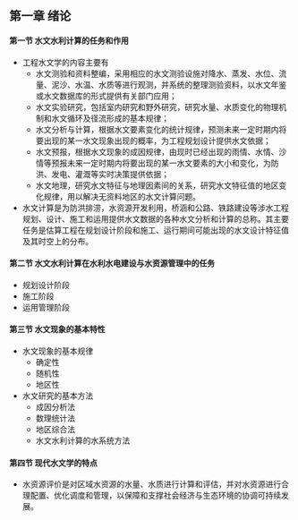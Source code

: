 ## 第一章 绪论
#### 第一节 水文水利计算的任务和作用
- 工程水文学的内容主要有
	- 水文测验和资料整编，采用相应的水文测验设施对降水、蒸发、水位、流量、泥沙、水温、水质等进行观测，并系统的整理测验资料，以水文年鉴或水文数据库的形式提供有关部门应用；
	- 水文实验研究，包括室内研究和野外研究，研究水量、水质变化的物理机制和水文循环及径流形成的基本规律；
	- 水文分析与计算，根据水文要素变化的统计规律，预测未来一定时期内将要出现的某一水文现象出现的概率，为工程规划设计提供水文依据；
	- 水文预报，根据水文现象的成因规律，由现时已经出现的雨情、水情、沙情等预报未来一定时期内将要出现的某一水文要素的大小和变化，为防洪、发电、灌溉等实时决策提供依据；
	- 水文地理，研究水文特征与地理因素间的关系，研究水文特征值的地区变化规律，用以解决无资料地区的水文计算问题。
- 水文计算是为防洪排涝，水资源开发利用，桥涵和公路、铁路建设等涉水工程规划、设计、施工和运用提供水文数据的各种水文分析和计算的总称。其主要任务是估算工程在规划设计阶段和施工、运行期间可能出现的水文设计特征值及其时空上的分布。
#### 第二节 水文水利计算在水利水电建设与水资源管理中的任务
- 规划设计阶段
- 施工阶段 
- 运用管理阶段
#### 第三节 水文现象的基本特性
- 水文现象的基本规律
	- 确定性
	- 随机性
	- 地区性
- 水文研究的基本方法
	- 成因分析法
	- 数理统计法
	- 地区综合法
	- 水文水利计算的水系统方法
#### 第四节 现代水文学的特点
- 水资源评价是对区域水资源的水量、水质进行计算和评估，并对水资源进行合理配置、优化调度和管理，以保障和支撑社会经济与生态环境的协调可持续发展。
